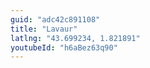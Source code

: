 ```yaml
---
guid: "adc42c891108"
title: "Lavaur"
latlng: "43.699234, 1.821891"
youtubeId: "h6aBez63q90" 
---
```

